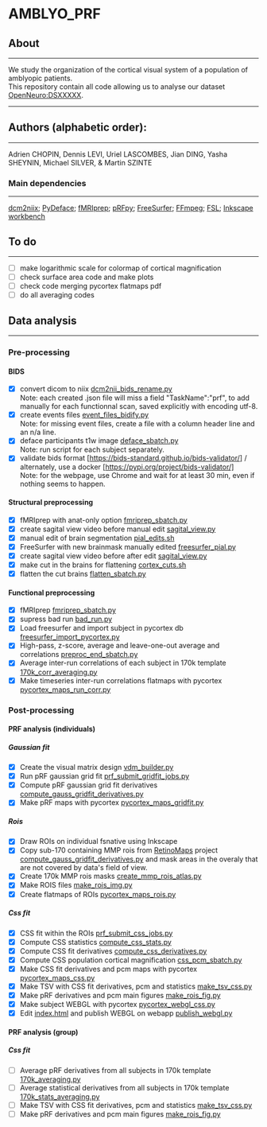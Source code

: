 # AMBLYO_PRF
## About
---
We study the organization of the cortical visual system of a population of amblyopic patients.</br>
This repository contain all code allowing us to analyse our dataset [OpenNeuro:DSXXXXX](https://openneuro.org/datasets/dsXXXX).</br>

---
## Authors (alphabetic order): 
---
Adrien CHOPIN, Dennis LEVI, Uriel LASCOMBES, Jian DING, Yasha SHEYNIN, Michael SILVER, & Martin SZINTE

### Main dependencies
---
[dcm2niix](https://github.com/rordenlab/dcm2niix); 
[PyDeface](https://github.com/poldracklab/pydeface); 
[fMRIprep](https://fmriprep.org/en/stable/); 
[pRFpy](https://github.com/VU-Cog-Sci/prfpy); 
[FreeSurfer](https://surfer.nmr.mgh.harvard.edu/);
[FFmpeg](https://ffmpeg.org/);
[FSL](https://fsl.fmrib.ox.ac.uk);
[Inkscape](https://inkscape.org/)
[workbench](https://humanconnectome.org/software/connectome-workbench)
</br>


## To do
---
- [ ] make logarithmic scale for colormap of cortical magnification
- [ ] check surface area code and make plots
- [ ] check code merging pycortex flatmaps pdf
- [ ] do all averaging codes

## Data analysis
---

### Pre-processing

#### BIDS
- [x] convert dicom to niix [dcm2nii_bids_rename.py](analysis_code/preproc/bids/dcm2nii_bids_rename.py) 
    </br>Note: each created .json file will miss a field "TaskName":"prf", to add manually for each functionnal scan, saved explicitly with encoding utf-8.
- [x] create events files [event_files_bidify.py](analysis_code/preproc/bids/event_files_bidify.py) 
    </br>Note: for missing event files, create a file with a column header line and an n/a line.
- [x] deface participants t1w image [deface_sbatch.py](analysis_code/preproc/bids/deface_sbatch.py) 
    </br>Note: run script for each subject separately.
- [x] validate bids format [https://bids-standard.github.io/bids-validator/] / alternately, use a docker [https://pypi.org/project/bids-validator/]
    </br>Note: for the webpage, use Chrome and wait for at least 30 min, even if nothing seems to happen.

#### Structural preprocessing
- [x] fMRIprep with anat-only option [fmriprep_sbatch.py](analysis_code/preproc/functional/fmriprep_sbatch.py)
- [x] create sagital view video before manual edit [sagital_view.py](analysis_code/preproc/anatomical/sagital_view.py)
- [x] manual edit of brain segmentation [pial_edits.sh](analysis_code/preproc/anatomical/pial_edits.sh)
- [x] FreeSurfer with new brainmask manually edited [freesurfer_pial.py](analysis_code/preproc/anatomical/freesurfer_pial.py)
- [x] create sagital view video before after edit [sagital_view.py](analysis_code/preproc/anatomical/sagital_view.py)
- [x] make cut in the brains for flattening [cortex_cuts.sh](analysis_code/preproc/anatomical/cortex_cuts.sh)
- [x] flatten the cut brains [flatten_sbatch.py](analysis_code/preproc/anatomical/flatten_sbatch.py)

#### Functional preprocessing
- [x] fMRIprep [fmriprep_sbatch.py](analysis_code/preproc/functional/fmriprep_sbatch.py)
- [x] supress bad run [bad_run.py](analysis_code/preproc/functional/bad_run.py)
- [x] Load freesurfer and import subject in pycortex db [freesurfer_import_pycortex.py](analysis_code/preproc/functional/freesurfer_import_pycortex.py)
- [x] High-pass, z-score, average and leave-one-out average and correlations [preproc_end_sbatch.py](analysis_code/preproc/functional/preproc_end_sbatch.py)
- [x] Average inter-run correlations of each subject in 170k template [170k_corr_averaging.py](analysis_code/preproc/functional/170k_corr_averaging.py)
- [x] Make timeseries inter-run correlations flatmaps with pycortex [pycortex_maps_run_corr.py](analysis_code/preproc/functional/pycortex_maps_run_corr.py)
 
### Post-processing

#### PRF analysis (individuals)

##### Gaussian fit
- [x] Create the visual matrix design [vdm_builder.py](analysis_code/postproc/prf/vdm_builder.py)
- [x] Run pRF gaussian grid fit [prf_submit_gridfit_jobs.py](analysis_code/postproc/prf/fit/prf_submit_gridfit_jobs.py)
- [x] Compute pRF gaussian grid fit derivatives [compute_gauss_gridfit_derivatives.py](analysis_code/postproc/prf/postfit/compute_gauss_gridfit_derivatives.py)
- [x] Make pRF maps with pycortex [pycortex_maps_gridfit.py](analysis_code/postproc/prf/postfit/pycortex_maps_gridfit.py)

##### Rois
- [x] Draw ROIs on individual fsnative using Inkscape
- [x] Copy sub-170 containing MMP rois from [RetinoMaps](https://github.com/mszinte/RetinoMaps) project [compute_gauss_gridfit_derivatives.py](https://github.com/mszinte/RetinoMaps/blob/main/analysis_code/atlas/create_170k_mmp_rois_mask.ipynb) and mask areas in the overaly that are not covered by data's field of view.
- [x] Create 170k MMP rois masks [create_mmp_rois_atlas.py](analysis_code/atlas/create_mmp_rois_atlas.py)
- [x] Make ROIS files [make_rois_img.py](analysis_code/postproc/prf/postfit/make_rois_img.py)
- [x] Create flatmaps of ROIs [pycortex_maps_rois.py](analysis_code/postproc/prf/postfit/pycortex_maps_rois.py)

##### Css fit
- [x] CSS fit within the ROIs [prf_submit_css_jobs.py](analysis_code/postproc/prf/fit/prf_submit_css_jobs.py)
- [x] Compute CSS statistics [compute_css_stats.py](analysis_code/postproc/prf/postfit/compute_css_stats.py)
- [x] Compute CSS fit derivatives [compute_css_derivatives.py](analysis_code/postproc/prf/postfit/compute_css_derivatives.py)
- [x] Compute CSS population cortical magnification [css_pcm_sbatch.py](analysis_code/postproc/prf/postfit/css_pcm_sbatch.py)
- [x] Make CSS fit derivatives and pcm maps with pycortex [pycortex_maps_css.py](analysis_code/postproc/prf/postfit/pycortex_maps_css.py)
- [x] Make TSV with CSS fit derivatives, pcm and statistics [make_tsv_css.py](analysis_code/postproc/prf/postfit/make_tsv_css.py)
- [x] Make pRF derivatives and pcm main figures [make_rois_fig.py](analysis_code/postproc/prf/postfit/make_rois_fig.py)
- [x] Make subject WEBGL with pycortex [pycortex_webgl_css.py](analysis_code/postproc/prf/webgl/pycortex_webgl.py)
- [x] Edit [index.html](disks/meso_H/projects/amblyo_prf/analysis_code/postproc/prf/webgl/index.html) and publish WEBGL on webapp [publish_webgl.py](analysis_code/postproc/prf/webgl/publish_webgl.py)

#### PRF analysis (group)

##### Css fit
- [ ] Average pRF derivatives from all subjects in 170k template [170k_averaging.py](analysis_code/postproc/prf/postfit/170k_averaging.py)
- [ ] Average statistical derivatives from all subjects in 170k template [170k_stats_averaging.py](analysis_code/postproc/stats/170k_stats_averaging.py)
- [ ] Make TSV with CSS fit derivatives, pcm and statistics [make_tsv_css.py](analysis_code/postproc/prf/postfit/make_tsv_css.py)
- [ ] Make pRF derivatives and pcm main figures [make_rois_fig.py](analysis_code/postproc/prf/postfit/make_rois_fig.py)